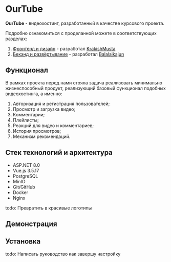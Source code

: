 # OurTube
**OurTube** - видеохостинг, разработанный в качестве курсового проекта.

Подробно ознакомиться с проделанной можете в соответствующих разделах:
1. [Фронтенд и дизайн](./Docs/Frontend.md) - разработал [KrakishMusta](https://github.com/KrakishMusta)
2. [Бекэнд и развёртывание](./Docs/Backend.md) - разработал [Balalaikajun ](https://github.com/Balalaikajun)

## Функционал
В рамках проекта перед нами стояла задача реализовать минимально жизнеспособный продукт, реализующий базовый функционал подобных видеохостинга, а именно: 
1. Авторизация и регистрация пользователей;
2. Просмотр и загрузка видео;
3. Комментарии;
4. Плейлисты;
5. Реакций для видео и комментариев;
6. История просмотров;
7. Механизм рекомендаций.

## Стек технологий и архитектура
- ASP.NET 8.0
- Vue.js 3.5.17
- PostgreSQL
- MinIO
- Git/GitHub
- Docker
- Nginx

todo: Превратить в красивые логотипы

## Демонстрация

## Установка
todo: Написать руководство как завершу настройку

